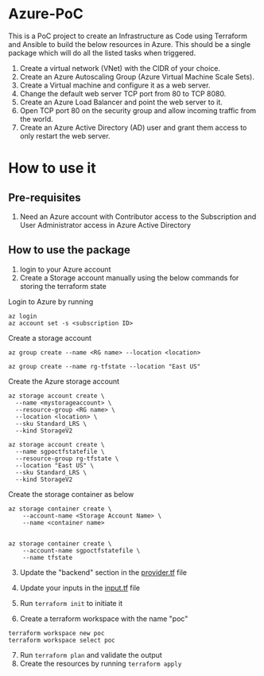 # Azure-PoC

This is a PoC project to create an Infrastructure as Code using Terraform and Ansible to build the below resources in Azure. This should be a single package which will do all the listed tasks when triggered.

1. Create a virtual network (VNet) with the CIDR of your choice. 
2. Create an Azure Autoscaling Group (Azure Virtual Machine Scale Sets).
3. Create a Virtual machine and configure it as a web server.
4. Change the default web server TCP port from 80 to TCP 8080.
5. Create an Azure Load Balancer and point the web server to it.
6. Open TCP port 80 on the security group and allow incoming traffic from the world.
7. Create an Azure Active Directory (AD) user and grant them access to only restart the web server.


# How to use it

## Pre-requisites
1. Need an Azure account with Contributor access to the Subscription and User Administrator access in Azure Active Directory

## How to use the package

1. login to your Azure account
2. Create a Storage account manually using the below commands for storing the terraform state

Login to Azure by running 

```
az login
az account set -s <subscription ID>
```

Create a storage account 

```
az group create --name <RG name> --location <location>

az group create --name rg-tfstate --location "East US"

```

Create the Azure storage account

```
az storage account create \
  --name <mystorageaccount> \
  --resource-group <RG name> \
  --location <location> \
  --sku Standard_LRS \
  --kind StorageV2

az storage account create \
  --name sgpoctfstatefile \
  --resource-group rg-tfstate \
  --location "East US" \
  --sku Standard_LRS \
  --kind StorageV2

```

Create the storage container as below

```
az storage container create \
    --account-name <Storage Account Name> \
    --name <container name> 


az storage container create \
    --account-name sgpoctfstatefile \
    --name tfstate

```

3. Update the "backend" section in the [provider.tf](provider.tf) file

4. Update your inputs in the [input.tf](input.tf) file

5. Run ```terraform init``` to initiate it

6. Create a terraform workspace with the name "poc"

```
terraform workspace new poc
terraform workspace select poc
```

7. Run ```terraform plan``` and validate the output
8. Create the resources by running ```terraform apply```
